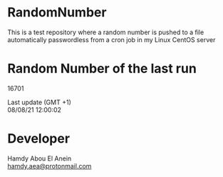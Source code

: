 # RandomNumber    
This is a test repository where a random number is pushed to a file automatically passwordless from a cron job in my Linux CentOS server    
# Random Number of the last run   
16701
      
Last update (GMT +1)    
08/08/21 12:00:02
# Developer    
Hamdy Abou El Anein   
hamdy.aea@protonmail.com
